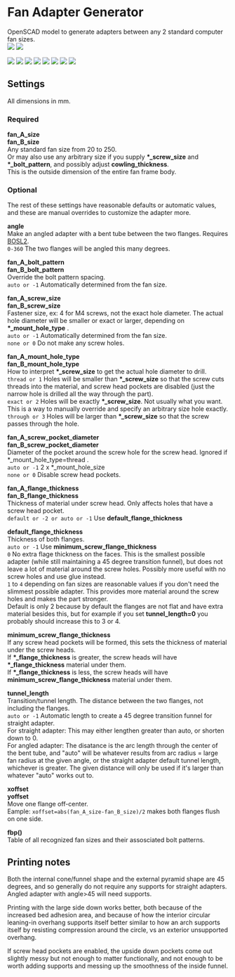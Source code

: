 # Fan Adapter Generator
OpenSCAD model to generate adapters between any 2 standard computer fan sizes.  
![](fan_adapter_lgup.png)
![](fan_adapter_smup.png)

![](3_demo_inside.webp)
![](3_demo_outside.webp)
![](angle_0_90.webp)
![](pocket_diameter_inside_straight)
![](pocket_diameter_outside_angled)
![](one_side_20-140.webp)
![](tunnel_length_straight.webp)
![](tunnel_length_angled.webp)

<!-- STL's for printing are in [releases](../../releases)  -->
<!-- [thingiverse](https://www.thingiverse.com/thing:_____) -->

## Settings
All dimensions in mm.

### Required
**fan_A_size**  
**fan_B_size**  
Any standard fan size from 20 to 250.  
Or may also use any arbitrary size if you supply **\*\_screw_size** and **\*\_bolt_pattern**, and possibly adjust **cowling_thickness**.  
This is the outside dimension of the entire fan frame body.

### Optional  
The rest of these settings have reasonable defaults or automatic values, and these are manual overrides to customize the adapter more.

**angle**  
Make an angled adapter with a bent tube between the two flanges. Requires [BOSL2](https://github.com/revarbat/BOSL2).  
```0-360``` The two flanges will be angled this many degrees.

**fan_A_bolt_pattern**  
**fan_B_bolt_pattern**  
Override the bolt pattern spacing.  
```auto or -1``` Automatically determined from the fan size.

**fan_A_screw_size**  
**fan_B_screw_size**  
Fastener size, ex: 4 for M4 screws, not the exact hole diameter. The actual hole diameter will be smaller or exact or larger, depending on **\*\_mount_hole_type** .  
```auto or -1``` Automatically determined from the fan size.  
```none or 0``` Do not make any screw holes.  

**fan_A_mount_hole_type**  
**fan_B_mount_hole_type**  
How to interpret **\*\_screw_size** to get the actual hole diameter to drill.  
```thread or 1``` Holes will be smaller than **\*\_screw_size** so that the screw cuts threads into the material, and screw head pockets are disabled (just the narrow hole is drilled all the way through the part).  
```exact or 2``` Holes will be exactly **\*\_screw_size**. Not usually what you want. This is a way to manually override and specify an arbitrary size hole exactly.  
```through or 3``` Holes will be larger than **\*\_screw_size** so that the screw passes through the hole.

**fan_A_screw_pocket_diameter**  
**fan_B_screw_pocket_diameter**  
Diameter of the pocket around the screw hole for the screw head. Ignored if \*\_mount_hole_type=thread .  
```auto or -1``` 2 x \*\_mount_hole_size  
```none or 0``` Disable screw head pockets.

**fan_A_flange_thickness**  
**fan_B_flange_thickness**  
Thickness of material under screw head. Only affects holes that have a screw head pocket.  
```default or -2 or auto or -1``` Use **default_flange_thickness**

**default_flange_thickness**  
Thickness of both flanges.  
```auto or -1``` Use **minimum_screw_flange_thickness**  
```0``` No extra flage thickness on the faces. This is the smallest possible adapter (while still maintaining a 45 degree transition funnel), but does not leave a lot of material around the screw holes. Possibly more useful with no screw holes and use glue instead.  
```1``` to ```4``` depending on fan sizes are reasonable values if you don't need the slimmest possible adapter. This provides more material around the screw holes and makes the part stronger.  
Default is only 2 because by default the flanges are not flat and have extra material besides this, but for example if you set **tunnel_length=0** you probably should increase this to 3 or 4.

**minimum_screw_flange_thickness**  
If any screw head pockets will be formed, this sets the thickness of material under the screw heads.  
If **\*\_flange_thickness** is greater, the screw heads will have **\*\_flange_thickness** material under them.  
If **\*\_flange_thickness** is less, the screw heads will have **minimum_screw_flange_thickness** material under them.  

**tunnel_length**  
Transition/tunnel length. The distance between the two flanges, not including the flanges.  
```auto or -1``` Automatic length to create a 45 degree transition funnel for straight adapter.  
For straight adapter: This may either lengthen greater than auto, or shorten down to 0.  
For angled adapter: The disatance is the arc length through the center of the bent tube, and "auto" will be whatever results from arc radius = large fan radius at the given angle, or the straight adapter default tunnel length, whichever is greater. The given distance will only be used if it's larger than whatever "auto" works out to.  

**xoffset**  
**yoffset**  
Move one flange off-center.  
Eample: ```xoffset=abs(fan_A_size-fan_B_size)/2``` makes both flanges flush on one side.

**fbp()**  
Table of all recognized fan sizes and their assosciated bolt patterns.  

## Printing notes
Both the internal cone/funnel shape and the external pyramid shape are 45 degrees, and so generally do not require any supports for straight adapters.  
Angled adapter with angle>45 will need supports.

Printing with the large side down works better, both because of the increased bed adhesion area, and because of how the interior circular leaning-in overhang supports itself better similar to how an arch supports itself by resisting compression around the circle, vs an exterior unsupported overhang.

If screw head pockets are enabled, the upside down pockets come out slightly messy but not enough to matter functionally, and not enough to be worth adding supports and messing up the smoothness of the inside funnel.
